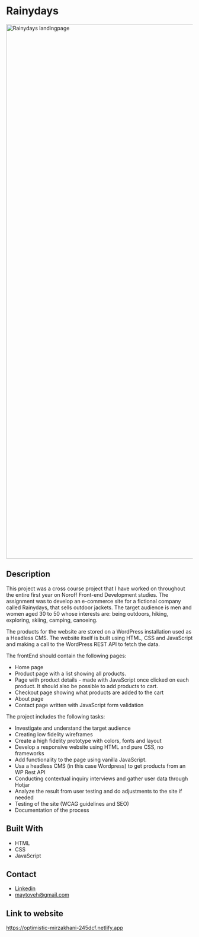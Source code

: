 # Rainydays

<img width="1440" alt="Rainydays landingpage" src="https://user-images.githubusercontent.com/89157761/170984387-b653344c-6367-4c86-a184-7443c8fc232e.png">

## Description

This project was a cross course project that I have worked on throughout the entire first year on Noroff Front-end Development studies. The assignment was to develop an e-commerce site for a fictional company called Rainydays, that sells outdoor jackets. The target audience is men and women aged 30 to 50 whose interests are: being outdoors, hiking, exploring, skiing, camping, canoeing.

The products for the website are stored on a WordPress installation used as a Headless CMS. The website itself is built using HTML, CSS and JavaScript and making a call to the WordPress REST API to fetch the data.



The frontEnd should contain the following pages:

- Home page
- Product page with a list showing all products.
- Page with product details - made with JavaScript once clicked on each product. It should also be possible to add products to cart.
- Checkout page showing what products are added to the cart
- About page
- Contact page written with JavaScript form validation



The project includes the following tasks:

- Investigate and understand the target audience
- Creating low fidelity wireframes
- Create a high fidelity prototype with colors, fonts and layout
- Develop a responsive website using HTML and pure CSS, no frameworks
- Add functionality to the page using vanilla JavaScript.
- Usa a headless CMS (in this case Wordpress) to get products from an WP Rest API
- Conducting contextual inquiry interviews and gather user data through Hotjar
- Analyze the result from user testing and do adjustments to the site if needed
- Testing of the site (WCAG guidelines and SEO)
- Documentation of the process

## Built With

- HTML
- CSS
- JavaScript

## Contact

- [Linkedin](https://www.linkedin.com/in/may-tove-hovdal-24b406153/)
- maytoveh@gmail.com

## Link to website

https://optimistic-mirzakhani-245dcf.netlify.app


